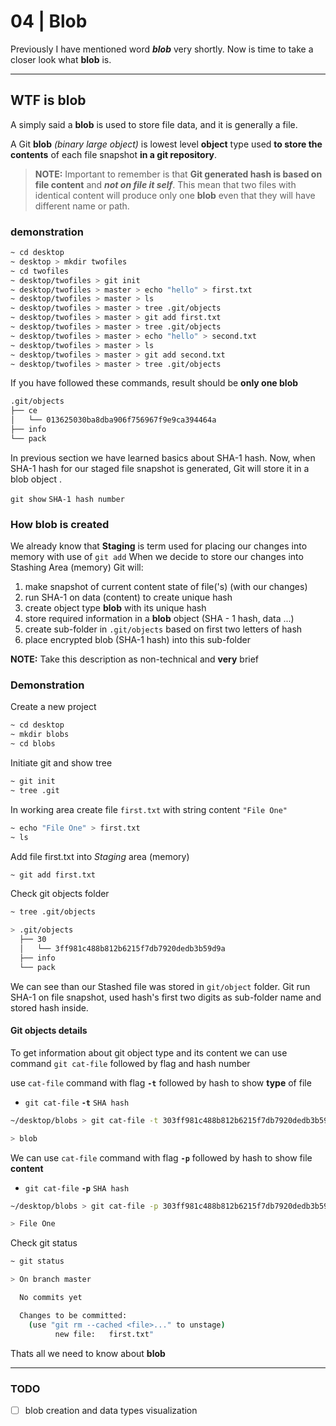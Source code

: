 # 04 | Blob

Previously I have mentioned word _**blob**_ very shortly. Now is time to take a closer look what **blob** is.

---

## WTF is blob

A simply said a **blob** is used to store file data, and it is generally a file.

A Git **blob** _(binary large object)_ is lowest level **object** type used **to store the contents** of each file snapshot **in a git repository**.

> **NOTE:** Important to remember is that **Git generated hash is based on file content** and **_not on file it self_**. This mean that two files with identical content will produce only one **blob** even that they will have different name or path.

### demonstration

```bash
~ cd desktop
~ desktop > mkdir twofiles
~ cd twofiles
~ desktop/twofiles > git init
~ desktop/twofiles > master > echo "hello" > first.txt
~ desktop/twofiles > master > ls
~ desktop/twofiles > master > tree .git/objects
~ desktop/twofiles > master > git add first.txt
~ desktop/twofiles > master > tree .git/objects
~ desktop/twofiles > master > echo "hello" > second.txt
~ desktop/twofiles > master > ls
~ desktop/twofiles > master > git add second.txt
~ desktop/twofiles > master > tree .git/objects
```

If you have followed these commands, result should be **only one blob**

```bash
.git/objects
├── ce
│   └── 013625030ba8dba906f756967f9e9ca394464a
├── info
└── pack
```

In previous section we have learned basics about SHA-1 hash. Now, when SHA-1 hash for our staged file snapshot is generated, Git will store it in a blob object .

`git show` `SHA-1 hash number`

<!-- [blob](http://shafiul.github.io/gitbook/1_the_git_object_model.html) -->

### How blob is created

We already know that **Staging** is term used for placing our changes into memory with use of `git add`
When we decide to store our changes into Stashing Area (memory) Git will:

1. make snapshot of current content state of file('s) (with our changes)
2. run SHA-1 on data (content) to create unique hash
3. create object type **blob** with its unique hash
4. store required information in a **blob** object (SHA - 1 hash, data ...)
5. create sub-folder in `.git/objects` based on first two letters of hash
6. place encrypted blob (SHA-1 hash) into this sub-folder

**NOTE:** Take this description as non-technical and **very** brief

### Demonstration

Create a new project

```bash
~ cd desktop
~ mkdir blobs
~ cd blobs
```

Initiate git and show tree

```bash
~ git init
~ tree .git
```

In working area create file `first.txt` with string content `"File One"`

```bash
~ echo "File One" > first.txt
~ ls
```

Add file first.txt into _Staging_ area (memory)

```bash
~ git add first.txt
```

Check git objects folder

```bash
~ tree .git/objects

> .git/objects
  ├── 30
  │   └── 3ff981c488b812b6215f7db7920dedb3b59d9a
  ├── info
  └── pack
```

We can see than our Stashed file was stored in `git/object` folder. Git run SHA-1 on file snapshot, used hash's first two digits as sub-folder name and stored hash inside.

#### Git objects details

To get information about git object type and its content we can use command `git cat-file` followed by flag and hash number

use `cat-file` command with flag **`-t`** followed by hash to show **type** of file

- `git cat-file` **`-t`** `SHA hash`

```bash
~/desktop/blobs > git cat-file -t 303ff981c488b812b6215f7db7920dedb3b59d9a

> blob
```

We can use `cat-file` command with flag **`-p`** followed by hash to show file **content**

- `git cat-file` **`-p`** `SHA hash`

```bash
~/desktop/blobs > git cat-file -p 303ff981c488b812b6215f7db7920dedb3b59d9a

> File One
```

Check git status

```bash
~ git status

> On branch master

  No commits yet

  Changes to be committed:
    (use "git rm --cached <file>..." to unstage)
          new file:   first.txt"
```

Thats all we need to know about **blob**

---

### TODO

- [ ] blob creation and data types visualization
